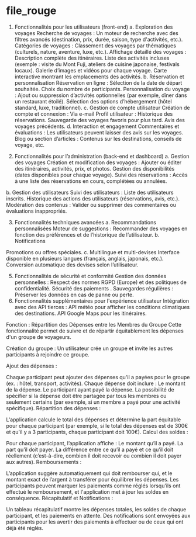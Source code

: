 # file_rouge

1. Fonctionnalités pour les utilisateurs (front-end)
a. Exploration des voyages
Recherche de voyages : Un moteur de recherche avec des filtres avancés (destination, prix, durée, saison, type d'activités, etc.).
Catégories de voyages : Classement des voyages par thématiques (culturels, nature, aventure, luxe, etc.).
Affichage détaillé des voyages :
Description complète des itinéraires.
Liste des activités incluses (exemple : visite du Mont Fuji, ateliers de cuisine japonaise, festivals locaux).
Galerie d’images et vidéos pour chaque voyage.
Carte interactive montrant les emplacements des activités.
b. Réservation et personnalisation
Réservation en ligne :
Sélection de la date de départ souhaitée.
Choix du nombre de participants.
Personnalisation du voyage :
Ajout ou suppression d’activités optionnelles (par exemple, dîner dans un restaurant étoilé).
Sélection des options d’hébergement (hôtel standard, luxe, traditionnel).
c. Gestion de compte utilisateur
Création de compte et connexion : Via e-mail
Profil utilisateur :
Historique des réservations.
Sauvegarde des voyages favoris pour plus tard.
Avis  des voyages précédents.
d. Interaction et engagement
Commentaires et évaluations : Les utilisateurs peuvent laisser des avis sur les voyages.
Blog ou section d’articles : Contenus sur les destinations, conseils de voyage, etc.

2. Fonctionnalités pour l’administration (back-end et dashboard)
a. Gestion des voyages
Création et modification des voyages :
Ajouter ou éditer des itinéraires, activités, prix, et photos.
Gestion des disponibilités (dates disponibles pour chaque voyage).
Suivi des réservations :
Accès à une liste des réservations en cours, complétées ou annulées.

b. Gestion des utilisateurs
Suivi des utilisateurs :
Liste des utilisateurs inscrits.
Historique des actions des utilisateurs (réservations, avis, etc.).
Modération des contenus :
Valider ou supprimer des commentaires ou évaluations inappropriés.

3. Fonctionnalités techniques avancées
a. Recommandations personnalisées
Moteur de suggestions :
Recommander des voyages en fonction des préférences et de l’historique de l’utilisateur.
b. Notifications

Promotions ou offres spéciales.
c. Multilingue et multi-devises
Interface disponible en plusieurs langues (français, anglais, japonais, etc.).
Conversion automatique des devises selon l’utilisateur.

5. Fonctionnalités de sécurité et conformité
Gestion des données personnelles : Respect des normes RGPD (Europe) et des politiques de confidentialité.
Sécurité des paiements .
Sauvegardes régulières : Préserver les données en cas de panne ou perte.
6. Fonctionnalités supplémentaires pour l'expérience utilisateur
Intégration avec des API tierces :
API météo pour afficher les conditions climatiques des destinations.
API Google Maps pour les itinéraires.


Fonction : Répartition des Dépenses entre les Membres du Groupe
Cette fonctionnalité permet de suivre et de répartir équitablement les dépenses d'un groupe de voyageurs.

Création du groupe : Un utilisateur crée un groupe et invite les autres participants à rejoindre ce groupe.

Ajout des dépenses :

Chaque participant peut ajouter des dépenses qu'il a payées pour le groupe (ex. : hôtel, transport, activités).
Chaque dépense doit inclure :
Le montant de la dépense.
Le participant ayant payé la dépense.
La possibilité de spécifier si la dépense doit être partagée par tous les membres ou seulement certains (par exemple, si un membre a payé pour une activité spécifique).
Répartition des dépenses :

L'application calcule le total des dépenses et détermine la part équitable pour chaque participant (par exemple, si le total des dépenses est de 300€ et qu'il y a 3 participants, chaque participant doit 100€).
Calcul des soldes :

Pour chaque participant, l’application affiche :
Le montant qu’il a payé.
La part qu’il doit payer.
La différence entre ce qu’il a payé et ce qu’il doit réellement (c’est-à-dire, combien il doit recevoir ou combien il doit payer aux autres).
Remboursements :

L’application suggère automatiquement qui doit rembourser qui, et le montant exact de l’argent à transférer pour équilibrer les dépenses.
Les participants peuvent marquer les paiements comme réglés lorsqu’ils ont effectué le remboursement, et l'application met à jour les soldes en conséquence.
Récapitulatif et Notifications :

Un tableau récapitulatif montre les dépenses totales, les soldes de chaque participant, et les paiements en attente.
Des notifications sont envoyées aux participants pour les avertir des paiements à effectuer ou de ceux qui ont déjà été réglés.
